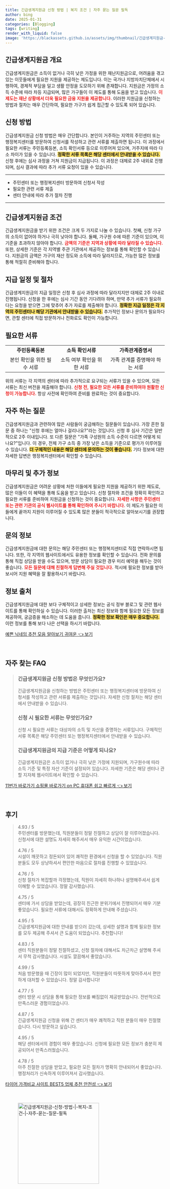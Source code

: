 ```yaml
---
title: 긴급생계지원금 신청 방법 | 복지 조건 | 자주 묻는 질문 필독
author: bing
date: 2025-01-31
categories: [Blogging]
tags: [writing]
render_with_liquid: false
image: 'https://blackassets.github.io/assets/img/thumbnail/긴급생계지원금-신청-방법-|-복지-조건-|-자주-묻는-질문-필독.webp'
---
```



<h2 id='긴급생계지원금_개요'>긴급생계지원금 개요</h2>

<p>긴급생계지원금은 소득이 없거나 극히 낮은 가정을 위한 재난지원금으로, 어려움을 겪고 있는 이웃들에게 필요한 지원을 제공하는 제도입니다. 이는 국가나 지방자치단체에서 시행하여, 경제적 부담을 덜고 생활 안정을 도모하기 위해 존재합니다. 지원금은 가정의 소득 수준에 따라 차등 지급되며, 많은 가구들이 이 제도를 통해 도움을 받고 있습니다. <b><span style="color: #ee2323;">이 제도는 재난 상황에서 더욱 필요한 금융 지원을 제공합니다.</span></b> 이러한 지원금을 신청하는 방법과 절차는 매우 간단하여, 필요한 가구가 쉽게 접근할 수 있도록 되어 있습니다.</p>

<h2 id='신청_방법'>신청 방법</h2>

<p>긴급생계지원금 신청 방법은 매우 간단합니다. 본인이 거주하는 지역의 주민센터 또는 행정복지센터를 방문하여 신청서를 작성하고 관련 서류를 제출하면 됩니다. 이 과정에서 필요한 서류는 주민등록등본, 소득 확인서류 등으로 이루어져 있으며, 거주지에 따라 다소 차이가 있을 수 있습니다. <b><span style="background-color: #ffe066;">정확한 서류 목록은 해당 센터에서 안내받을 수 있습니다.</span></b> 신청 후에는 심사 과정을 거쳐 지원금이 지급됩니다. 이 과정은 대체로 2주 내외로 진행되며, 심사 결과에 따라 추가 서류 요청이 있을 수 있습니다.</p>

<hr />

<ul>
    <li>주민센터 또는 행정복지센터 방문하여 신청서 작성</li>
    <li>필요한 관련 서류 제출</li>
    <li>센터 안내에 따라 추가 절차 진행</li>
</ul>

<hr />

<h2 id='긴급생계지원금_조건'>긴급생계지원금 조건</h2>

<p>긴급생계지원금을 받기 위한 조건은 크게 두 가지로 나눌 수 있습니다. 첫째, 신청 가구의 소득이 없어야 하거나 극히 낮아야 합니다. 둘째, 가구원 수에 따른 기준이 있으며, 이 기준을 초과하지 않아야 합니다. <b><span style="color: #ee2323;">금액의 기준은 지역과 상황에 따라 달라질 수 있습니다.</span></b> 또한, 상세한 기준은 각 지역별 주관 기관에서 제공하는 정보를 통해 확인할 수 있습니다. 지원금의 금액은 가구의 재산 정도와 소득에 따라 달라지므로, 가능한 많은 정보를 통해 적절히 준비해야 합니다.</p>

<h2 id='지급_일정'>지급 일정 및 절차</h2>

<p>긴급생계지원금의 지급 일정은 신청 후 심사 과정에 따라 달라지지만 대체로 2주 이내로 진행됩니다. 신청을 한 후에는 심사 기간 동안 기다려야 하며, 만약 추가 서류가 필요하다는 요청을 받으면 그에 맞추어 추가 자료를 제출해야 합니다. <b><span style="background-color: #ffe066;">정확한 지급 일정은 각 지역의 주민센터나 해당 기관에서 안내받을 수 있습니다.</span></b> 추가적인 정보나 문의가 필요하다면, 관할 센터에 직접 방문하거나 전화로도 확인이 가능합니다.</p>

<h2 id='필요한_서류'>필요한 서류</h2>

<table>
    <tr>
        <td style="text-align: center; height: 17px;"><b>주민등록등본</b></td>
        <td style="text-align: center; height: 17px;"><b>소득 확인서류</b></td>
        <td style="text-align: center; height: 17px;"><b>가족관계증명서</b></td>
    </tr>
    <tr>
        <td style="text-align: center; height: 17px;">본인 확인을 위한 필수 서류</td>
        <td style="text-align: center; height: 17px;">소득 여부 확인을 위한 서류</td>
        <td style="text-align: center; height: 17px;">가족 관계를 증명해야 하는 서류</td>
    </tr>
</table>

<p>위의 서류는 각 지역의 센터에 따라 추가적으로 요구되는 서류가 있을 수 있으며, 모든 서류는 최신 버전을 제출해야 합니다. <b><span style="color: #ee2323;">신청 전, 필요한 모든 서류를 준비하여야 원활한 신청이 가능합니다.</span></b> 항상 사전에 확인하여 준비를 완료하는 것이 중요합니다.</p>

<h2 id='자주_하는_질문'>자주 하는 질문</h2>

<p>긴급생계지원금과 관련하여 많은 사람들이 궁금해하는 질문들이 있습니다. 가장 흔한 질문 중 하나는 "신청 후에는 얼마나 걸리나요?"라는 것입니다. 신청 후 심사 기간은 일반적으로 2주 이내입니다. 또 다른 질문은 "가족 구성원의 소득 수준이 다르면 어떻게 되나요?"입니다. 이 경우, 전체 가구 소득 중 가장 낮은 소득을 기준으로 평가가 이루어질 수 있습니다. <b><span style="background-color: #ffe066;">더 구체적인 내용은 해당 센터에 문의하는 것이 좋습니다.</span></b> 기타 정보에 대한 자세한 답변은 행정복지센터에서 확인할 수 있습니다.</p>

<h2 id='마무리'>마무리 및 추가 정보</h2>

<p>긴급생계지원금은 어려운 상황에 처한 이들에게 필요한 지원을 제공하기 위한 제도로, 많은 이들이 이 혜택을 통해 도움을 받고 있습니다. 신청 절차와 조건을 정확히 확인하고 필요한 서류를 준비하여 지원금을 신청하는 것이 중요합니다. <b><span style="color: #ee2323;">자세한 사항은 주민센터 또는 관련 기관의 공식 웹사이트를 통해 확인하여 주시기 바랍니다.</span></b> 이 제도가 필요한 이들에게 끝까지 지원이 이루어질 수 있도록 많은 분들이 적극적으로 알아보시기를 권장합니다.</p>

<h2 id='문의_정보'>문의 정보</h2>

<p>긴급생계지원금에 대한 문의는 해당 주민센터 또는 행정복지센터로 직접 연락하시면 됩니다. 또한, 각 지역의 웹사이트에서도 유용한 정보를 확인할 수 있습니다. 전화 문의를 통해 직접 상담을 받을 수도 있으며, 방문 상담이 필요한 경우 미리 예약을 해두는 것이 좋습니다. <b><span style="color: #ee2323;">모든 질문에 대해 친절하게 답변해 주실 것입니다.</span></b> 적시에 필요한 정보를 받아보시어 지원 혜택을 잘 활용하시기 바랍니다.</p>

<h2 id='정보_출처'>정보 출처</h2>

<p>긴급생계지원금에 대한 보다 구체적이고 상세한 정보는 공식 정부 블로그 및 관련 웹사이트를 통해 확인하실 수 있습니다. 이러한 출처는 최신 정보와 함께 필요한 모든 정보를 제공하여, 궁금증을 해소하는 데 도움을 줍니다. <b><span style="background-color: #ffe066;">정확한 정보 확인은 매우 중요합니다.</span></b> 이런 정보를 통해 보다 나은 선택을 하시기 바랍니다.</p>


<p><a class="click-button" title="예쁜 닉네임 추천 모음 알아보기 귀여운" href="https://blackassets.github.io/posts/%EC%98%88%EC%81%9C-%EB%8B%89%EB%84%A4%EC%9E%84-%EC%B6%94%EC%B2%9C-%EB%AA%A8%EC%9D%8C-%EC%95%8C%EC%95%84%EB%B3%B4%EA%B8%B0-%EA%B7%80%EC%97%AC%EC%9A%B4/" rel="dofollow">예쁜 닉네임 추천 모음 알아보기 귀여운 👈 보기</a></p><br>
<h2 id='자주_찾는_FAQ'>자주 찾는 FAQ</h2>
<div itemscope="" itemtype="https://schema.org/FAQPage"> 
<blockquote> 
<div itemscope="" itemprop="mainEntity" itemtype="https://schema.org/Question"> 
<h3 itemprop="name">긴급생계지원금 신청 방법은 무엇인가요?</h3> 
<div itemscope="" itemprop="acceptedAnswer" itemtype="https://schema.org/Answer"> 
<span itemprop="text"> 
<p>긴급생계지원금을 신청하는 방법은 주민센터 또는 행정복지센터에 방문하여 신청서를 작성하고 관련 서류를 제출하는 것입니다. 자세한 신청 절차는 해당 센터에서 안내받을 수 있습니다.</p> 
</span> 
</div> 
</div> 

<div itemscope="" itemprop="mainEntity" itemtype="https://schema.org/Question"> 
<h3 itemprop="name">신청 시 필요한 서류는 무엇인가요?</h3> 
<div itemscope="" itemprop="acceptedAnswer" itemtype="https://schema.org/Answer"> 
<span itemprop="text"> 
<p>신청 시 필요한 서류는 대상자의 소득 및 자산을 증명하는 서류입니다. 구체적인 서류 목록은 해당 주민센터 또는 행정복지센터에서 안내받을 수 있습니다.</p> 
</span> 
</div> 
</div> 

<div itemscope="" itemprop="mainEntity" itemtype="https://schema.org/Question"> 
<h3 itemprop="name">긴급생계지원금의 지급 기준은 어떻게 되나요?</h3> 
<div itemscope="" itemprop="acceptedAnswer" itemtype="https://schema.org/Answer"> 
<span itemprop="text"> 
<p>긴급생계지원금은 소득이 없거나 극히 낮은 가정에 지원되며, 가구원수에 따라 소득 기준 및 특정 자산 기준이 설정되어 있습니다. 자세한 기준은 해당 센터나 관할 지자체 웹사이트에서 확인할 수 있습니다.</p> 
</span> 
</div> 
</div> 
</blockquote> 
</div>
<p><a class="click-button" title="11번가 바로가기 쇼핑몰 바로가기 on PC 휴대폰 쉽고 빠르게" href="https://blackassets.github.io/posts/11%EB%B2%88%EA%B0%80-%EB%B0%94%EB%A1%9C%EA%B0%80%EA%B8%B0-%EC%87%BC%ED%95%91%EB%AA%B0-%EB%B0%94%EB%A1%9C%EA%B0%80%EA%B8%B0-on-PC-%ED%9C%B4%EB%8C%80%ED%8F%B0-%EC%89%BD%EA%B3%A0-%EB%B9%A0%EB%A5%B4%EA%B2%8C/" rel="dofollow">11번가 바로가기 쇼핑몰 바로가기 on PC 휴대폰 쉽고 빠르게 👈 보기</a></p><br>
<h2 id='후기'>후기</h2>
<div itemscope itemtype="https://schema.org/Product">
  <blockquote>
  <div itemprop="review" itemscope itemtype="https://schema.org/Review">
      <div itemprop="reviewRating" itemscope itemtype="https://schema.org/Rating"> <span itemprop="ratingValue">4.93</span> / <span itemprop="bestRating">5</span> </div>
      <span itemprop="reviewBody">주민센터를 방문했는데, 직원분들이 정말 친절하고 상담이 잘 이루어졌습니다. 신청서에 대한 설명도 자세히 해주셔서 매우 유익한 시간이었습니다.</span>
  </div>
  <br>
  <div itemprop="review" itemscope itemtype="https://schema.org/Review">
      <div itemprop="reviewRating" itemscope itemtype="https://schema.org/Rating"> <span itemprop="ratingValue">4.76</span> / <span itemprop="bestRating">5</span> </div>
      <span itemprop="reviewBody">시설이 깨끗하고 정돈되어 있어 쾌적한 환경에서 신청을 할 수 있었습니다. 직원분들도 모두 상냥하셔서 편안한 마음으로 절차를 진행할 수 있었습니다.</span>
  </div>
  <br>
  <div itemprop="review" itemscope itemtype="https://schema.org/Review">
      <div itemprop="reviewRating" itemscope itemtype="https://schema.org/Rating"> <span itemprop="ratingValue">4.76</span> / <span itemprop="bestRating">5</span> </div>
      <span itemprop="reviewBody">신청 절차가 복잡할까 걱정했는데, 직원이 자세히 하나하나 설명해주셔서 쉽게 이해할 수 있었습니다. 정말 감사했습니다.</span>
  </div>
  <br>
  <div itemprop="review" itemscope itemtype="https://schema.org/Review">
      <div itemprop="reviewRating" itemscope itemtype="https://schema.org/Rating"> <span itemprop="ratingValue">4.75</span> / <span itemprop="bestRating">5</span> </div>
      <span itemprop="reviewBody">센터에 가서 상담을 받았는데, 굉장히 친근한 분위기에서 진행되어서 매우 기분 좋았습니다. 필요한 서류에 대해서도 정확하게 안내해 주셨습니다.</span>
  </div>
  <br>
  <div itemprop="review" itemscope itemtype="https://schema.org/Review">
      <div itemprop="reviewRating" itemscope itemtype="https://schema.org/Rating"> <span itemprop="ratingValue">4.95</span> / <span itemprop="bestRating">5</span> </div>
      <span itemprop="reviewBody">긴급생계지원금에 대한 안내를 받으러 갔는데, 상세한 설명과 함께 필요한 정보를 모두 제공해 주셔서 큰 도움이 되었습니다. 추천합니다!</span>
  </div>
  <br>
  <div itemprop="review" itemscope itemtype="https://schema.org/Review">
      <div itemprop="reviewRating" itemscope itemtype="https://schema.org/Rating"> <span itemprop="ratingValue">4.83</span> / <span itemprop="bestRating">5</span> </div>
      <span itemprop="reviewBody">센터 직원분들이 정말 친절하셨고, 신청 절차에 대해서도 차근차근 설명해 주셔서 무척 감사했습니다. 시설도 깔끔해서 좋았습니다.</span>
  </div>
  <br>
  <div itemprop="review" itemscope itemtype="https://schema.org/Review">
      <div itemprop="reviewRating" itemscope itemtype="https://schema.org/Rating"> <span itemprop="ratingValue">4.99</span> / <span itemprop="bestRating">5</span> </div>
      <span itemprop="reviewBody">처음 방문했을 때 긴장이 많이 되었지만, 직원분들이 따뜻하게 맞아주셔서 편안하게 대처할 수 있었습니다. 정말 감사합니다!</span>
  </div>
  <br>
  <div itemprop="review" itemscope itemtype="https://schema.org/Review">
      <div itemprop="reviewRating" itemscope itemtype="https://schema.org/Rating"> <span itemprop="ratingValue">4.77</span> / <span itemprop="bestRating">5</span> </div>
      <span itemprop="reviewBody">센터 방문 시 상담을 통해 필요한 정보를 빠짐없이 제공받았습니다. 전반적으로 만족스러운 경험이었습니다.</span>
  </div>
  <br>
  <div itemprop="review" itemscope itemtype="https://schema.org/Review">
      <div itemprop="reviewRating" itemscope itemtype="https://schema.org/Rating"> <span itemprop="ratingValue">4.87</span> / <span itemprop="bestRating">5</span> </div>
      <span itemprop="reviewBody">긴급생계지원금 신청을 위해 간 센터가 매우 쾌적하고 직원 분들이 매우 친절했습니다. 다시 방문하고 싶습니다.</span>
  </div>
  <br>
  <div itemprop="review" itemscope itemtype="https://schema.org/Review">
      <div itemprop="reviewRating" itemscope itemtype="https://schema.org/Rating"> <span itemprop="ratingValue">4.95</span> / <span itemprop="bestRating">5</span> </div>
      <span itemprop="reviewBody">해당 센터에서의 경험이 매우 좋았습니다. 신청에 필요한 모든 정보가 충분히 제공되어서 만족스러웠습니다.</span>
  </div>
  <br>
  <div itemprop="review" itemscope itemtype="https://schema.org/Review">
      <div itemprop="reviewRating" itemscope itemtype="https://schema.org/Rating"> <span itemprop="ratingValue">4.78</span> / <span itemprop="bestRating">5</span> </div>
      <span itemprop="reviewBody">아주 친절한 상담을 받았고, 필요한 모든 절차가 명확히 안내되어서 좋았습니다. 행정처리가 신속하게 이루어져서 감사했습니다.</span>
  </div>
  </blockquote>
</div>
<p><a class="click-button" title="타이어 가격비교 사이트 BEST5 업체 추천 안전성" href="https://blackassets.github.io/posts/%ED%83%80%EC%9D%B4%EC%96%B4-%EA%B0%80%EA%B2%A9%EB%B9%84%EA%B5%90-%EC%82%AC%EC%9D%B4%ED%8A%B8-BEST5-%EC%97%85%EC%B2%B4-%EC%B6%94%EC%B2%9C-%EC%95%88%EC%A0%84%EC%84%B1/" rel="dofollow">타이어 가격비교 사이트 BEST5 업체 추천 안전성 👈 보기</a></p><br>
<figure class="image"><img src="https://blackassets.github.io/assets/img/thumbnail/긴급생계지원금-신청-방법-|-복지-조건-|-자주-묻는-질문-필독.webp" alt="긴급생계지원금-신청-방법-|-복지-조건-|-자주-묻는-질문-필독" width="256" height="256"></figure>